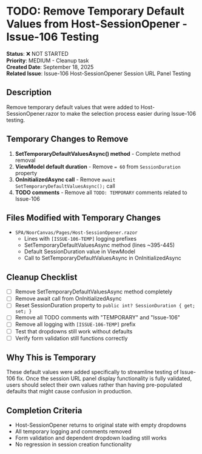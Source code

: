 # TODO: Remove Temporary Default Values from Host-SessionOpener - Issue-106 Testing

**Status**: ❌ NOT STARTED  
**Priority**: MEDIUM - Cleanup task  
**Created Date**: September 18, 2025  
**Related Issue**: Issue-106 Host-SessionOpener Session URL Panel Testing

## Description

Remove temporary default values that were added to Host-SessionOpener.razor to make the selection process easier during Issue-106 testing.

## Temporary Changes to Remove

1. **SetTemporaryDefaultValuesAsync() method** - Complete method removal
2. **ViewModel default duration** - Remove `= 60` from `SessionDuration` property
3. **OnInitializedAsync call** - Remove `await SetTemporaryDefaultValuesAsync();` call
4. **TODO comments** - Remove all `TODO: TEMPORARY` comments related to Issue-106

## Files Modified with Temporary Changes

- `SPA/NoorCanvas/Pages/Host-SessionOpener.razor`
  - Lines with `[ISSUE-106-TEMP]` logging prefixes
  - SetTemporaryDefaultValuesAsync method (lines ~395-445)
  - Default SessionDuration value in ViewModel
  - Call to SetTemporaryDefaultValuesAsync in OnInitializedAsync

## Cleanup Checklist

- [ ] Remove SetTemporaryDefaultValuesAsync method completely
- [ ] Remove await call from OnInitializedAsync
- [ ] Reset SessionDuration property to `public int? SessionDuration { get; set; }`
- [ ] Remove all TODO comments with "TEMPORARY" and "Issue-106"
- [ ] Remove all logging with `[ISSUE-106-TEMP]` prefix
- [ ] Test that dropdowns still work without defaults
- [ ] Verify form validation still functions correctly

## Why This is Temporary

These default values were added specifically to streamline testing of Issue-106 fix. Once the session URL panel display functionality is fully validated, users should select their own values rather than having pre-populated defaults that might cause confusion in production.

## Completion Criteria

- Host-SessionOpener returns to original state with empty dropdowns
- All temporary logging and comments removed
- Form validation and dependent dropdown loading still works
- No regression in session creation functionality
